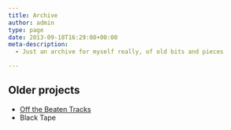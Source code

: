 ```yaml
---
title: Archive
author: admin
type: page
date: 2013-09-18T16:29:08+00:00
meta-description:
  - Just an archive for myself really, of old bits and pieces

---
```


## Older projects

  * [Off the Beaten Tracks][1]
  * Black Tape

 [1]: http://offthebeatentracks.lobban.org
